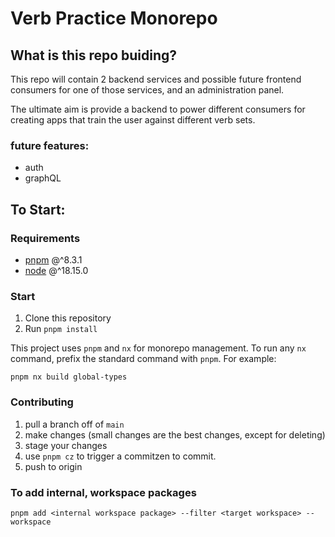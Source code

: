 # Verb Practice Monorepo

## What is this repo buiding?
This repo will contain 2 backend services and possible future frontend consumers for one of those services, and an administration panel.

The ultimate aim is provide a backend to power different consumers for creating apps that train the user against different verb sets.
### future features:
- auth
- graphQL

## To Start:

### Requirements
- [pnpm](https://pnpm.io/installation) @^8.3.1
- [node](https://nodejs.org/en/download) @^18.15.0

### Start
1. Clone this repository
2. Run `pnpm install`

This project uses `pnpm` and `nx` for monorepo management. To run any `nx` command, prefix the standard command with `pnpm`. For example:

```node
pnpm nx build global-types
```

### Contributing
1. pull a branch off of `main`
2. make changes (small changes are the best changes, except for deleting)
3. stage your changes
4. use `pnpm cz` to trigger a commitzen to commit.
5. push to origin

### To add internal, workspace packages

```node
pnpm add <internal workspace package> --filter <target workspace> --workspace
```

